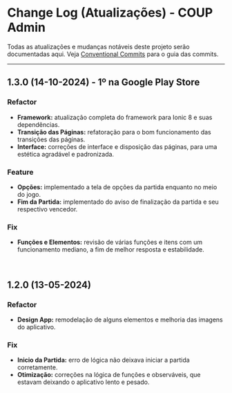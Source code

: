 # Change Log (Atualizações) - COUP Admin

Todas as atualizações e mudanças notáveis deste projeto serão documentadas aqui. Veja [Conventional Commits](https://conventionalcommits.org) para o guia das commits.

---

## 1.3.0 (14-10-2024) - 1º na Google Play Store

### Refactor

-   **Framework:** atualização completa do framework para Ionic 8 e suas dependências.
-   **Transição das Páginas:** refatoração para o bom funcionamento das transições das páginas.
-   **Interface:** correções de interface e disposição das páginas, para uma estética agradável e padronizada.

### Feature

-   **Opções:** implementado a tela de opções da partida enquanto no meio do jogo.
-   **Fim da Partida:** implementado do aviso de finalização da partida e seu respectivo vencedor.

### Fix

-   **Funções e Elementos:** revisão de várias funções e itens com um funcionamento mediano, a fim de melhor resposta e estabilidade.

<br>

## 1.2.0 (13-05-2024)

### Refactor

-   **Design App:** remodelação de alguns elementos e melhoria das imagens do aplicativo.

### Fix

-   **Inicio da Partida:** erro de lógica não deixava iniciar a partida corretamente.
-   **Otimização:** correções na lógica de funções e observáveis, que estavam deixando o aplicativo lento e pesado.
